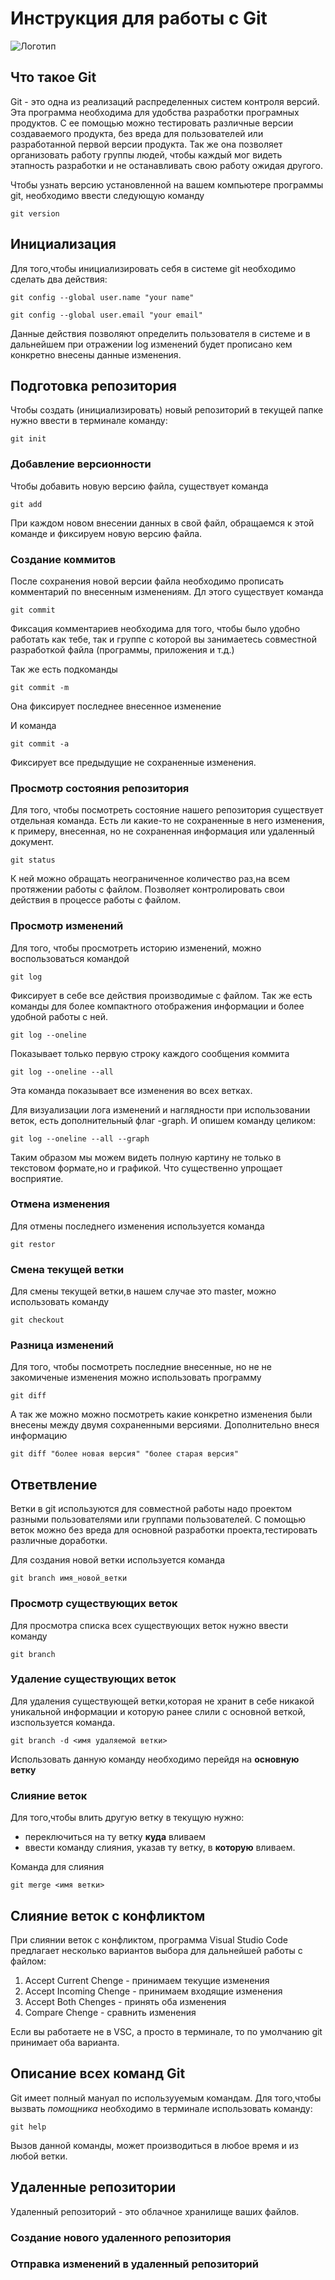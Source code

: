 # **Инструкция для работы с Git**

![Логотип](git.0.jpg)

## Что такое Git

Git - это одна из реализаций распределенных систем контроля версий. Эта программа необходима для удобства разработки програмных продуктов. С ее помощью можно тестировать различные версии создаваемого продукта, без вреда для пользователей или разработанной первой версии продукта. Так же она позволяет организовать работу группы людей, чтобы каждый мог видеть этапность разработки и не останавливать свою работу ожидая другого.

Чтобы узнать версию установленной на вашем компьютере программы git, необходимо ввести следующую команду

    git version
    
## Инициализация

Для того,чтобы инициализировать себя в системе git необходимо сделать два действия:

    git config --global user.name "your name"

    git config --global user.email "your email"    

Данные действия позволяют определить пользователя в системе и в дальнейшем при отражении log изменений будет прописано кем конкретно внесены данные изменения.


## Подготовка репозитория

Чтобы создать (инициализировать) новый репозиторий в текущей папке нужно ввести в терминале команду:

    git init

### Добавление версионности

Чтобы добавить новую версию файла, существует команда 

    git add

При каждом новом внесении данных в свой файл, обращаемся к этой команде и фиксируем новую версию файла.

### Создание коммитов

После сохранения новой версии файла необходимо прописать комментарий по внесенным изменениям. Дл этого существует команда

    git commit

Фиксация комментариев необходима для того, чтобы было удобно работать как тебе, так и группе с которой вы занимаетесь совместной разработкой файла (программы, приложения и т.д.)

Так же есть подкоманды

    git commit -m

Она фиксирует последнее внесенное изменение

И команда 

    git commit -a

 Фиксирует все предыдущие не сохраненные изменения.

### Просмотр состояния репозитория

Для того, чтобы посмотреть состояние нашего репозитория существует отдельная команда. Есть ли какие-то не сохраненные в него изменения, к примеру, внесенная, но не сохраненная информация или удаленный документ. 

    git status

К ней можно обращать неограниченное количество раз,на всем протяжении работы с файлом. Позволяет контролировать свои действия в процессе работы с файлом.

### Просмотр изменений

Для того, чтобы просмотреть историю изменений, можно воспользоваться командой

    git log

Фиксирует в себе все действия производимые с файлом.
Так же есть команды для более компактного отображения информации и более удобной работы с ней.

    git log --oneline

 Показывает только первую строку каждого сообщения коммита

    git log --oneline --all

 Эта команда показывает все изменения во всех ветках.

 Для визуализации лога изменений и наглядности при использовании веток, есть дополнительный флаг -graph. И опишем команду целиком:

    git log --oneline --all --graph

Таким образом мы можем видеть полную картину не только в текстовом формате,но и графикой. Что существенно упрощает восприятие.    

 ### Отмена изменения

 Для отмены последнего изменения используется команда

    git restor

### Смена текущей ветки

Для смены текущей ветки,в нашем случае это master, можно использовать команду 

    git checkout

### Разница изменений

Для того, чтобы посмотреть последние внесенные, но не не закомиченые изменения можно использовать программу 

    git diff

А так же можно можно посмотреть какие конкретно изменения были внесены между двумя сохраненными версиями. Дополнительно внеся информацию

    git diff "более новая версия" "более старая версия"

## Ответвление

Ветки в git используются для совместной работы надо проектом разными пользователями или группами пользователей. С помощью веток можно без вреда для основной разработки проекта,тестировать различные доработки.

Для создания новой ветки используется команда 

    git branch имя_новой_ветки

### Просмотр существующих веток

Для просмотра списка всех существующих веток нужно ввести команду 

    git branch

### Удаление существующих веток

Для удаления существующей ветки,которая не хранит в себе никакой уникальной информации и которую ранее слили с основной веткой, изспользуется команда.

    git branch -d <имя удаляемой ветки>

Использовать данную команду необходимо перейдя на **основную ветку**
    
### Слияние веток

Для того,чтобы влить другую ветку в текущую нужно:
- переключиться на ту ветку **куда** вливаем
- ввести команду слияния, указав ту ветку, в **которую** вливаем.

Команда для слияния

    git merge <имя ветки>

## Слияние веток с конфликтом

При слиянии веток с конфликтом, программа Visual Studio Code предлагает несколько вариантов выбора для дальнейшей работы с файлом:

1. Accept Current Chenge - принимаем текущие изменения
2. Accept Incoming Chenge - принимаем входящие изменения
3. Accept Both Chenges - принять оба изменения
4. Compare Chenge - сравнить изменения 

Если вы работаете не в VSC, а просто в терминале, то по умолчанию git принимает оба варианта.
    
## Описание всех команд Git

Git имеет полный мануал по использууемым командам. Для того,чтобы вызвать *помощника* необходимо в терминале использовать команду:

    git help

Вызов данной команды, может производиться в любое время и из любой ветки.

## Удаленные репозитории

Удаленный репозиторий - это облачное хранилище ваших файлов.

### Создание нового удаленного репозитория

### Отправка изменений в удаленный репозиторий
